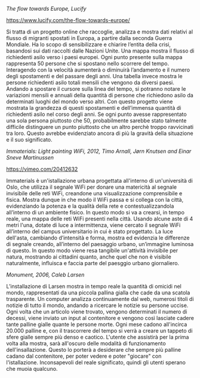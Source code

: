_The flow towards Europe, Lucify_

https://www.lucify.com/the-flow-towards-europe/


Si tratta di un progetto online che raccoglie, analizza e mostra dati relativi al flusso di migranti spostati in Europa, a partire dalla seconda Guerra Mondiale. Ha lo scopo di sensibilizzare e chiarire l’entita della crisi, basandosi sui dati raccolti dalle Nazioni Unite.
Una mappa mostra il flusso di richiedenti asilo verso i paesi europei. Ogni punto presente sulla mappa rappresenta 50 persone che si spostano nello scorrere del tempo. Interagendo con la velocità aumenterà o diminuirà l’andamento e il numero degli spostamenti e del passare degli anni.
Una tabella invece mostra le persone richiedenti asilo totali mensili che vengono da diversi paesi. Andando a spostare il cursore sulla linea del tempo, si potranno notare le variazioni mensili e annuali della quantità di persone che richiedono asilo da determinati luoghi del mondo verso altri.
Con questo progetto viene mostrata la grandezza di questi spostamenti e dell’immensa quantità di richiedenti asilo nel corso degli anni. Se ogni punto avesse rappresentato una sola persona piuttosto che 50, probabilmente sarebbe stato talmente difficile distinguere un punto piuttosto che un altro perchè troppo ravvicinati tra loro. Questo avrebbe evidenziato ancora di più la gravità della situazione e il suo significato.


_Immaterials: Light painting WiFi, 2012, Timo Arnall, Jørn Knutsen and Einar Sneve Martinussen_

https://vimeo.com/20412632


Immaterials è un'istallazione urbana progettata all'interno di un'università di Oslo, che utilizza il segnale WiFi per donare una matericità al segnale invisibile delle reti WiFi, creandone una visualizzazione comprensibile e fisica. Mostra dunque in che modo il WiFi passa e si collega con la città, evidenziando la potenza e la qualità della rete e contestualizzandola all’interno di un ambiente fisico. In questo modo si va a crearsi, in tempo reale, una mappa delle reti WiFi presenti nella città.
Usando alcune aste di 4 metri l'una, dotate di luce a intermittenza, viene cercato il segnale WiFi all’interno del campus universitario in cui è stato progettato. La luce dell'asta, cambiando d’intensità e forma, mostra ed evidenzia le differenze di segnale creando, all’interno del paesaggio urbano, un’immagine luminosa di questo. 
In questo modo viene resa tangibile un'attività invisibile per natura, mostrando ai cittadini quanto, anche quel che non è visibile naturalmente, influisca e faccia parte del paesggio urbano giornaliero.


_Monument, 2006, Caleb Larsen_


L’installazione di Larsen mostra in tempo reale la quantità di omicidi nel mondo, rappresentati da una piccola pallina gialla che cade da una scatola trasparente.
Un computer analizza continuamente dal web, numerosi titoli di notizie di tutto il mondo, andando a ricercare le notizie su persone uccise. Ogni volta che un articolo viene trovato, vengono determinati il numero di decessi, viene inviato un input al contenitore e vengono così lasciate cadere tante palline gialle quante le persone morte. Ogni mese cadono all'incirca 20.000 palline e, con il trascorrere del tempo si verrà a creare un tappeto di sfere gialle sempre più denso e caotico. 
L'utente che assistirà per la prima volta alla mostra, sarà all'oscuro delle modalità di funzionamento dell'insallazione. Questo lo porterà a desiderare che sempre più palline cadano dal contenitore, per poter vedere e poter "giocare" con l'istallazione. Inconsapevoli del reale significato, quindi gli utenti sperano che muoia qualcuno.
